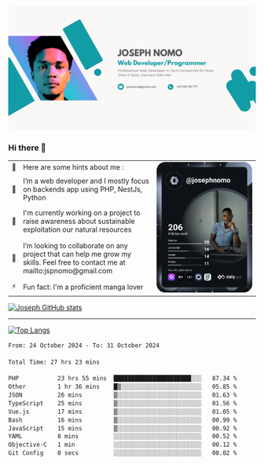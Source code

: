 ![Banner of my profile!](/Joseph_NOMO_NEW.png "Banner")

### Hi there 👋

<!--- | --  | 👋  | Here are some hints about me :                                                                                                 | <td rowspan=6><img src="/devcard.svg" width="400" alt="Joseph NOMO's Dev Card"/></td> |
| --- | --- | ------------------------------------------------------------------------------------------------------------------------------ | ------------------------------------------------------------------------------------- |
| --  | 🔭  | I’m a web developer and I mostly focus on backends app using PHP, NestJs, Python                                               |
| --  | 🦁  | I'm currently working on a project to raise awareness about sustainable exploitation our natural resources                     |
| --  | 👯  | I’m looking to collaborate on any project that can help me grow my skills. Feel free to contact me at mailto:jspnomo@gmail.com |
| --  | ⚡  | Fun fact: I'm a proficient manga lover                                                                                         |
--->

<table>
    <tr>
        <td width="1%">👋</td>
        <td width="55%">Here are some hints about me :</td>
        <td rowspan=6 width="44%"><img src="/devcard.svg" width="400" alt="Joseph NOMO's Dev Card"/></td>
    </tr>
    <tr>
        <td>🔭</td>
        <td>I’m a web developer and I mostly focus on backends app using PHP, NestJs, Python</td>
    </tr>
    <tr>
        <td>🦁</td>
        <td>I'm currently working on a project to raise awareness about sustainable exploitation our natural resources</td>
    </tr>
    <tr>
        <td>👯</td>
        <td>I’m looking to collaborate on any project that can help me grow my skills. Feel free to contact me at mailto:jspnomo@gmail.com</td>
    </tr>
    <tr>
        <td>⚡</td>
        <td>Fun fact: I'm a proficient manga lover</td>
    </tr>

</table>

[![Joseph GitHub stats](https://github-readme-stats-seven-sigma-53.vercel.app/api?username=Jspascal)](https://github.com/Jspascal/github-readme-stats)

---

[![Top Langs](https://github-readme-stats-seven-sigma-53.vercel.app/api/top-langs/?username=Jspascal&layout=compact)](https://github.com/Jspascal/github-readme-stats)

<!--START_SECTION:waka-->

```txt
From: 24 October 2024 - To: 31 October 2024

Total Time: 27 hrs 23 mins

PHP           23 hrs 55 mins  ██████████████████████░░░   87.34 %
Other         1 hr 36 mins    █▒░░░░░░░░░░░░░░░░░░░░░░░   05.85 %
JSON          26 mins         ▒░░░░░░░░░░░░░░░░░░░░░░░░   01.63 %
TypeScript    25 mins         ▒░░░░░░░░░░░░░░░░░░░░░░░░   01.56 %
Vue.js        17 mins         ▒░░░░░░░░░░░░░░░░░░░░░░░░   01.05 %
Bash          16 mins         ▒░░░░░░░░░░░░░░░░░░░░░░░░   00.99 %
JavaScript    15 mins         ▒░░░░░░░░░░░░░░░░░░░░░░░░   00.92 %
YAML          8 mins          ░░░░░░░░░░░░░░░░░░░░░░░░░   00.52 %
Objective-C   1 min           ░░░░░░░░░░░░░░░░░░░░░░░░░   00.12 %
Git Config    0 secs          ░░░░░░░░░░░░░░░░░░░░░░░░░   00.02 %
```

<!--END_SECTION:waka-->
